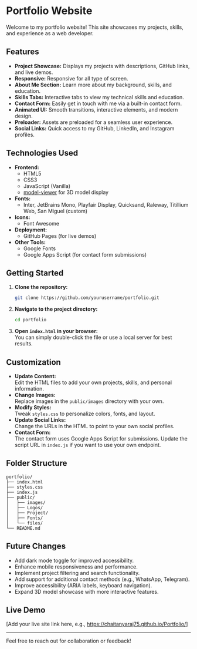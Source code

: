 # Portfolio Website

Welcome to my portfolio website! This site showcases my projects, skills, and experience as a web developer.

## Features

- **Project Showcase:** Displays my projects with descriptions, GitHub links, and live demos.
- **Responsive:** Responsive for all type of screen.
- **About Me Section:** Learn more about my background, skills, and education.
- **Skills Tabs:** Interactive tabs to view my technical skills and education.
- **Contact Form:** Easily get in touch with me via a built-in contact form.
- **Animated UI:** Smooth transitions, interactive elements, and modern design.
- **Preloader:** Assets are preloaded for a seamless user experience.
- **Social Links:** Quick access to my GitHub, LinkedIn, and Instagram profiles.

## Technologies Used

- **Frontend:**  
  - HTML5  
  - CSS3  
  - JavaScript (Vanilla)
  - [model-viewer](https://modelviewer.dev/) for 3D model display
- **Fonts:**  
  - Inter, JetBrains Mono, Playfair Display, Quicksand, Raleway, Titillium Web, San Miguel (custom)
- **Icons:**  
  - Font Awesome
- **Deployment:**  
  - GitHub Pages (for live demos)
- **Other Tools:**  
  - Google Fonts  
  - Google Apps Script (for contact form submissions)

## Getting Started

1. **Clone the repository:**
    ```bash
    git clone https://github.com/yourusername/portfolio.git
    ```
2. **Navigate to the project directory:**
    ```bash
    cd portfolio
    ```
3. **Open `index.html` in your browser:**  
   You can simply double-click the file or use a local server for best results.

## Customization

- **Update Content:**  
  Edit the HTML files to add your own projects, skills, and personal information.
- **Change Images:**  
  Replace images in the `public/images` directory with your own.
- **Modify Styles:**  
  Tweak `styles.css` to personalize colors, fonts, and layout.
- **Update Social Links:**  
  Change the URLs in the HTML to point to your own social profiles.
- **Contact Form:**  
  The contact form uses Google Apps Script for submissions. Update the script URL in `index.js` if you want to use your own endpoint.

## Folder Structure

```
portfolio/
├── index.html
├── styles.css
├── index.js
├── public/
│   ├── images/
│   ├── Logos/
│   ├── Project/
│   ├── Fonts/
│   └── files/
└── README.md
```

## Future Changes

- Add dark mode toggle for improved accessibility.
- Enhance mobile responsiveness and performance.
- Implement project filtering and search functionality.
- Add support for additional contact methods (e.g., WhatsApp, Telegram).
- Improve accessibility (ARIA labels, keyboard navigation).
- Expand 3D model showcase with more interactive features.

## Live Demo

[Add your live site link here, e.g., https://chaitanyaraj75.github.io/Portfolio/]

---

Feel free to reach out for collaboration or feedback!
